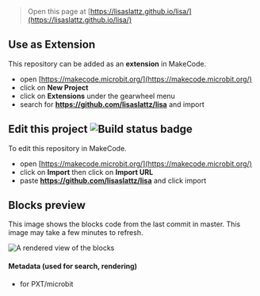 
> Open this page at [https://lisaslattz.github.io/lisa/](https://lisaslattz.github.io/lisa/)

## Use as Extension

This repository can be added as an **extension** in MakeCode.

* open [https://makecode.microbit.org/](https://makecode.microbit.org/)
* click on **New Project**
* click on **Extensions** under the gearwheel menu
* search for **https://github.com/lisaslattz/lisa** and import

## Edit this project ![Build status badge](https://github.com/lisaslattz/lisa/workflows/MakeCode/badge.svg)

To edit this repository in MakeCode.

* open [https://makecode.microbit.org/](https://makecode.microbit.org/)
* click on **Import** then click on **Import URL**
* paste **https://github.com/lisaslattz/lisa** and click import

## Blocks preview

This image shows the blocks code from the last commit in master.
This image may take a few minutes to refresh.

![A rendered view of the blocks](https://github.com/lisaslattz/lisa/raw/master/.github/makecode/blocks.png)

#### Metadata (used for search, rendering)

* for PXT/microbit
<script src="https://makecode.com/gh-pages-embed.js"></script><script>makeCodeRender("{{ site.makecode.home_url }}", "{{ site.github.owner_name }}/{{ site.github.repository_name }}");</script>
